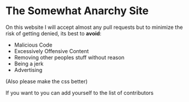 # The Somewhat Anarchy Site
 On this website I will accept almost any pull requests but 
  to minimize the risk of getting denied, its best to **avoid**:
- Malicious Code
- Excessively Offensive Content
- Removing other peoples stuff without reason
- Being a jerk
- Advertising

(Also please make the css better)

If you want to you can add yourself to the list of contributors 
